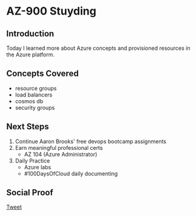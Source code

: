 
# AZ-900 Stuyding

## Introduction

Today I learned more about Azure concepts and provisioned resources in the Azure platform.

## Concepts Covered

- resource groups
- load balancers
- cosmos db
- security groups

## Next Steps

1) Continue Aaron Brooks' free devops bootcamp assignments
2) Earn meaningful professional certs
    - AZ 104 (Azure Administrator)
3) Daily Practice
    - Azure labs
    - #100DaysOfCloud daily documenting

## Social Proof

[Tweet]()